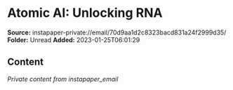 # Atomic AI: Unlocking RNA

**Source:** instapaper-private://email/70d9aa1d2c8323bacd831a24f2999d35/
**Folder:** Unread
**Added:** 2023-01-25T06:01:29




## Content
*Private content from instapaper_email*
